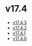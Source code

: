 # v17.4

- [v17.4.3](v17.4.3.ja.md)
- [v17.4.2](v17.4.2.ja.md)
- [v17.4.1](v17.4.1.ja.md)
- [v17.4.0](v17.4.0.ja.md)
